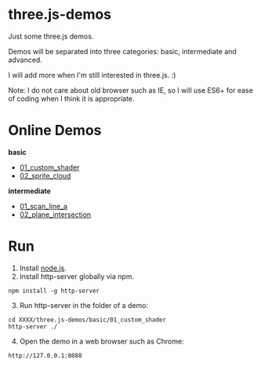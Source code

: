 # three.js-demos

Just some three.js demos.

Demos will be separated into three categories: basic, intermediate and advanced.

I will add more when I'm still interested in three.js. :)

Note: I do not care about old browser such as IE, so I will use ES6+ for ease of coding when I think it is appropriate.

# Online Demos

**basic**
* [01_custom_shader](https://zwcloud.github.io/three.js-demos/basic/01_custom_shader/index.html)
* [02_sprite_cloud](https://zwcloud.github.io/three.js-demos/basic/02_sprite_cloud/index.html)

**intermediate**
* [01_scan_line_a](https://zwcloud.github.io/three.js-demos/intermediate/01_scan_line_a/index.html)
* [02_plane_intersection](https://zwcloud.github.io/three.js-demos/intermediate/02_plane_intersection/index.html)

# Run

1. Install [node.js](https://nodejs.org).
2. Install http-server globally via npm.

```
npm install -g http-server
```

3. Run http-server in the folder of a demo:

```
cd XXXX/three.js-demos/basic/01_custom_shader
http-server ./
```

4. Open the demo in a web browser such as Chrome:

```
http://127.0.0.1:8080
```
